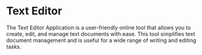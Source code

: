 # Text Editor


The Text Editor Application is a user-friendly online tool that allows you to create, edit, and manage text documents with ease. This tool simplifies text document management and is useful for a wide range of writing and editing tasks.